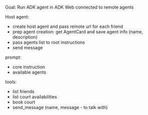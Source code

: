Goal: Run ADK agent in ADK Web connected to remote agents

Host agent:
- create host agent and pass remote url for each friend
- prep agent creation: get AgentCard and save agent info (name, description)
- pass agents list to root instructions
- send message

prompt:
- core instruction
- available agents

tools:
- list friends
- list court availabilities
- book court
- send_message (name, message - to talk with)



